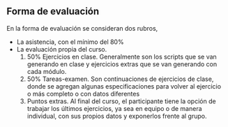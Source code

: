 ## Forma de evaluación

En la forma de evaluación se consideran dos rubros, 

- La asistencia, con el mínimo del 80%
- La evaluación propia del curso.
  1. 50% Ejercicios en clase. Generalmente son los scripts que se van generando en clase y ejercicios extras que se van generando con cada módulo.
  2. 50% Tareas-examen. Son continuaciones de ejercicios de clase, donde se agregan algunas especificaciones para volver al ejercicio o más completo o con datos diferentes
  3. Puntos extras. Al final del curso, el participante tiene la opción de trabajar los últimos ejercicios, ya sea en equipo o de manera individual, con sus propios datos y exponerlos frente al grupo.
